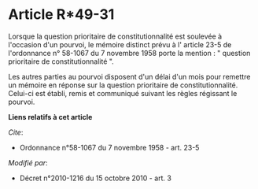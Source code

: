 # Article R*49-31

Lorsque la question prioritaire de constitutionnalité est soulevée à l'occasion d'un pourvoi, le mémoire distinct prévu à l'
article 23-5 de l'ordonnance n° 58-1067 du 7 novembre 1958 porte la mention : " question prioritaire de constitutionnalité
". 

Les autres parties au pourvoi disposent d'un délai d'un mois pour remettre un mémoire en réponse sur la question prioritaire
de constitutionnalité. Celui-ci est établi, remis et communiqué suivant les règles régissant le pourvoi.

**Liens relatifs à cet article**

_Cite_:

  - Ordonnance n°58-1067 du 7 novembre 1958 - art. 23-5

_Modifié par_:

  - Décret n°2010-1216 du 15 octobre 2010 - art. 3
